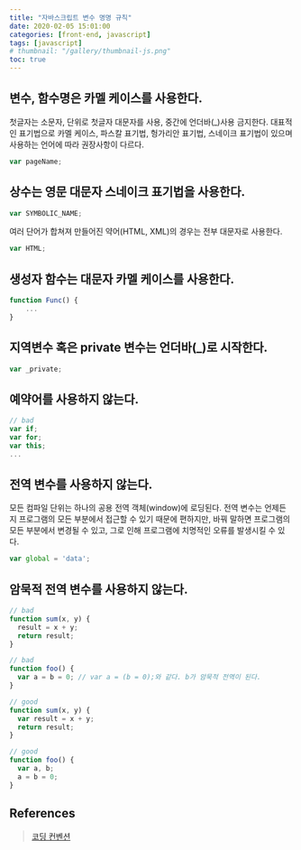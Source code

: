 ```yaml
---
title: "자바스크립트 변수 명명 규칙"
date: 2020-02-05 15:01:00
categories: [front-end, javascript]
tags: [javascript]
# thumbnail: "/gallery/thumbnail-js.png"
toc: true
---
```


## 변수, 함수명은 카멜 케이스를 사용한다.
첫글자는 소문자, 단위로 첫글자 대문자를 사용, 중간에 언더바(_)사용 금지한다. 대표적인 표기법으로 카멜 케이스, 파스칼 표기법, 헝가리안 표기법, 스네이크 표기법이 있으며 사용하는 언어에 따라 권장사항이 다르다.

<!-- more -->

```javascript
var pageName;
```

## 상수는 영문 대문자 스네이크 표기법을 사용한다.

```javascript
var SYMBOLIC_NAME;
```

여러 단어가 합쳐져 만들어진 약어(HTML, XML)의 경우는 전부 대문자로 사용한다.

```javascript
var HTML;
```

## 생성자 함수는 대문자 카멜 케이스를 사용한다.

```javascript
function Func() {
    ...
}
```

## 지역변수 혹은 private 변수는 언더바(_)로 시작한다.

```javascript
var _private;
```

## 예약어를 사용하지 않는다.

```javascript
// bad
var if;
var for;
var this;
...
```

## 전역 변수를 사용하지 않는다.
모든 컴파일 단위는 하나의 공용 전역 객체(window)에 로딩된다. 전역 변수는 언제든지 프로그램의 모든 부분에서 접근할 수 있기 때문에 편하지만, 바꿔 말하면 프로그램의 모든 부분에서 변경될 수 있고, 그로 인해 프로그램에 치명적인 오류를 발생시킬 수 있다.

```javascript
var global = 'data';
```

## 암묵적 전역 변수를 사용하지 않는다.

```javascript
// bad
function sum(x, y) {
  result = x + y;
  return result;
}

// bad
function foo() {
  var a = b = 0; // var a = (b = 0);와 같다. b가 암묵적 전역이 된다.
}

// good
function sum(x, y) {
  var result = x + y;
  return result;
}

// good
function foo() {
  var a, b;
  a = b = 0;
}
```

## References
> [코딩 컨벤션](https://ui.toast.com/fe-guide/ko_CODING-CONVENSION/)
